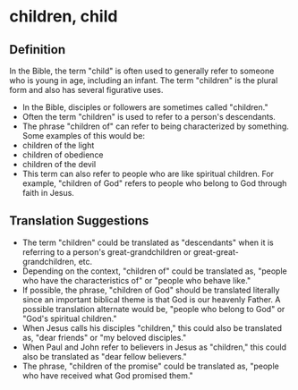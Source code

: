 # children, child

## Definition

In the Bible, the term "child" is often used to generally refer to someone who is young in age, including an infant. The term "children" is the plural form and also has several figurative uses.

* In the Bible, disciples or followers are sometimes called "children."
* Often the term "children" is used to refer to a person's descendants.
* The phrase "children of" can refer to being characterized by something. Some examples of this would be:
* children of the light 
* children of obedience 
* children of the devil 
* This term can also refer to people who are like spiritual children. For example, "children of God" refers to people who belong to God through faith in Jesus.


## Translation Suggestions



* The term "children" could be translated as "descendants" when it is referring to a person's great-grandchildren or great-great-grandchildren, etc.
* Depending on the context, "children of" could be translated as, "people who have the characteristics of" or "people who behave like."
* If possible, the phrase, "children of God" should be translated literally since an important biblical theme is that God is our heavenly Father. A possible translation alternate would be, "people who belong to God" or "God's spiritual children."
* When Jesus calls his disciples "children," this could also be translated as, "dear friends" or "my beloved disciples."
* When Paul and John refer to believers in Jesus as "children," this could also be translated as "dear fellow believers."
* The phrase, "children of the promise" could be translated as, "people who have received what God promised them."